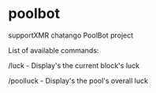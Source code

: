 # poolbot
supportXMR chatango PoolBot project

List of available commands:

/luck		- Display's the current block's luck

/poolluck	- Display's the pool's overall luck
